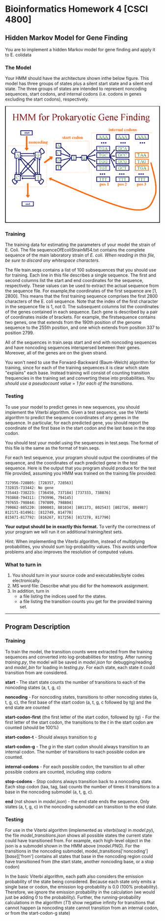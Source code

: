 # Bioinformatics Homework 4 [CSCI 4800]

## Hidden Markov Model for Gene Finding
You are to implement a hidden Markov model for gene finding and apply it to E. colidata

### The Model
Your HMM should have the architecture shown inthe below figure. This model has three groups of states plus a silent start state and a silent end state. The three groups of states are intended to represent noncoding sequences, start codons, and internal codons (i.e. codons in genes excluding the start codons), respectively.

![Model](model.PNG)

### Training
The training data for estimating the parameters of your model the strain of E. Coli. The file sequenceOfEcoliStrainM54.txt contains the complete sequence of the main laboratory strain of *E. coli. When reading in this file, be sure to discard any whitespace characters.*

The file train.seqs contains a list of 100 subsequences that you should use for training. Each line in this file describes a single sequence. The first and second columns list the start and end coordinates for the sequence, respectively. These values can be used to extract the actual sequence from the sequence file. For example,the coordinates of the first sequence are [1, 2800]. This means that the first training sequence comprises the first 2800 characters of the E. coli sequence. Note that the index of the first character in the sequence file is 1, not 0. The subsequent columns list the coordinates of the genes contained in each sequence. Each gene is described by a pair of coordinates inside of brackets. For example, the firstsequence contains two genes, one that extends from the 190th position of the genome sequence to the 255th position, and one which extends from position 337 to position 2799.

All of the sequences in train.seqs start and end with noncoding sequences and have noncoding sequences interspersed between their genes. Moreover, all of the genes are on the given strand.

You won't need to use the Forward-Backward (Baum-Welch) algorithm for training, since for each of the training sequences it is clear which state "explains" each base. Instead training will consist of counting transition frequencies in the training set and converting these into probabilities. *You should use a pseudocount value = 1 for each of the transitions.*

### Testing
To use your model to predict genes in new sequences, you should implement the Viterbi algorithm. Given a test sequence, use the Viterbi algorithm to predict the sequence coordinates of any genes in the sequence. In particular, for each predicted gene, you should report the coordinate of the first base in the start codon and the last base in the stop codon. 

You should test your model using the sequences in test.seqs. The format of this file is the same as the format of train.seqs.

For each test sequence, your program should output the coordinates of the sequence, and the coordinates of each predicted gene in the test sequence. Here is the output that you program should produce for the test file provided, assuming you HMM was trained on the training file provided:

```
727956-728805: [728357, 728563]
732815-733442: No gene
735443-738223: [736450, 737184] [737333, 738076]
793868-794311: [793996, 794145]
797655-798844: [797809, 798804]
799862-805220: [800003, 801034] [801173, 802543] [802726, 804987]
812171-814961: [812749, 814770]
815871-817792: [816267, 817256] [817278, 817790]
```

__Your output should be in exactly this format.__ To verify the correctness of your program we will run it on additional training/test sets.

Hint: When implementing the Viterbi algorithm, instead of multiplying probabilities, you should sum log-probability values. This avoids underflow problems and also improves the resolution of computed values.

### What to turn in
1. You should turn in your source code and executables/byte codes electronically.
1. MS word file: Describe what you did for the homework assignment. 
1. In addition, turn in
    * a file listing the indices used for the states.
    * a file listing the transition counts you get for the provided training set.

---    
    
## Program Description
### Training
To train the model, the transition counts were extracted from the training sequences and converted into log-probabilities
for testing. After running *training.py*, the model will be saved in *model.json* for debugging/reading and *model_bin*
for loading in *testing.py*. For each state, each state it could transition from are considered. 

__start__ -
The start state counts the number of transitions to each of the noncoding states (a, t, g, c)

__noncoding__ -
For noncoding states, transitions to other noncoding states (a, t, g, c), the first base of the start codon (a, t, g, c followed by tg)
and the end state are counted

__start-codon-first__ (the first letter of the start codon, followed by *tg*) -
For the first letter of the start codon, the transitions to the *t* in the start codon are counted (should be 100%)

__start-codon-t__ -
Should always transition to *g*

__start-codon-g__ -
The *g* in the start codon should always transition to an internal codon. The number of transitions to each possible codon
are counted.

__internal-codons__ -
For each possible codon, the transition to all other possible codons are counted, including stop codons

__stop-codons__ - 
Stop codons always transition back to a noncoding state. Each stop codon (taa, tag, taa) counts the number of times it transitions
to a base in the noncoding submodel (a, t, g, c).

__end__ (not shown in *model.json*) -
the end state ends the sequence. Only states (a, t, g, c) in the noncoding submodel can transition to the end state.

### Testing

For use in the Viterbi algorithm (implemented as *viterbi(seq)* in *model.py*), the file 
*model_transitions.json* shows all possible states the current state could have transitioned from. For example, each high-level
object in the json is a submodel shown in the HMM above (*model.PNG*). For the transitions in the noncoding submodel, 
model_transitions['noncoding'][*base*]['from'] contains all states that base in the noncoding region could have transitioned
from (the start state, another noncoding base, or a stop codon)

In the basic Viterbi algorithm, each path also considers the emission probability of the state being considered. Because
each state only emits a single base or codon, the emission log-probability is 0.0 (100% probability). Therefore, we ignore
the emission probability in the calculation (we would just be adding 0 to the probability). Further, the running-probability 
calculations in the algorithm (*T1*) show negative infinity for transitions that cannot happen (a noncoding state cannot
transition from an internal codon, or from the start-codon-g state)